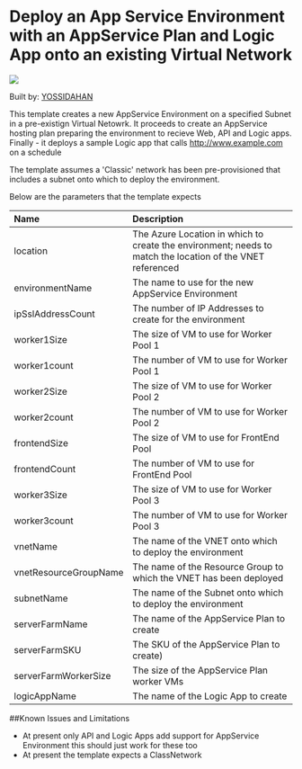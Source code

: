 # Deploy an App Service Environment with an AppService Plan and Logic App onto an existing Virtual Network

<a href="https://portal.azure.com/#create/Microsoft.Template/uri/https%3A%2F%2Fraw.githubusercontent.com%2FAzure%2Fazure-quickstart-templates%2Fmaster%2Fappserviceenvironment-with-serviceplan%2Fazuredeploy.json" target="_blank">
    <img src="http://azuredeploy.net/deploybutton.png"/>
</a>

Built by: [YOSSIDAHAN](https://github.com/yossidahan)

This template creates a new AppService Environment on a specified Subnet in a pre-existign Virtual Netowrk. 
It proceeds to create an AppService hosting plan preparing the environment to recieve Web, API and Logic apps.
Finally - it deploys a sample Logic app that calls http://www.example.com on a schedule

The template assumes a 'Classic' network has been pre-provisioned that includes a subnet onto which to deploy the environment.

Below are the parameters that the template expects

| Name   | Description    |
|:--- |:---|
| location  | The Azure Location in which to create the environment; needs to match the location of the VNET referenced |
| environmentName  | The name to use for the new AppService Environment |
| ipSslAddressCount  | The number of IP Addresses to create for the environment |
| worker1Size | The size of VM to use for Worker Pool 1 |
| worker1count | The number of VM to use for Worker Pool 1 |
| worker2Size | The size of VM to use for Worker Pool 2 |
| worker2count  | The number of VM to use for Worker Pool 2 |
| frontendSize | The size of VM to use for FrontEnd Pool |
| frontendCount | The number of VM to use for FrontEnd Pool |
| worker3Size | The size of VM to use for Worker Pool 3 |
| worker3count | The number of VM to use for Worker Pool 3 |
| vnetName | The name of the VNET onto which to deploy the environment |
| vnetResourceGroupName | The name of the Resource Group to which the VNET has been deployed |
| subnetName | The name of the Subnet onto which to deploy the environment |
| serverFarmName | The name of the AppService Plan to create |
| serverFarmSKU |  The SKU of the AppService Plan to create) |
| serverFarmWorkerSize | The size of the AppService Plan worker VMs  |
| logicAppName | The name of the Logic App to create  |


##Known Issues and Limitations
- At present only API and Logic Apps add support for AppService Environment this should just work for these too
- At present the template expects a ClassNetwork
